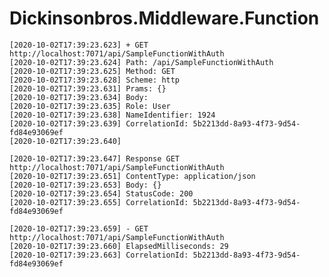 # Dickinsonbros.Middleware.Function



    [2020-10-02T17:39:23.623] + GET http://localhost:7071/api/SampleFunctionWithAuth
    [2020-10-02T17:39:23.624] Path: /api/SampleFunctionWithAuth
    [2020-10-02T17:39:23.625] Method: GET
    [2020-10-02T17:39:23.628] Scheme: http
    [2020-10-02T17:39:23.631] Prams: {}
    [2020-10-02T17:39:23.634] Body:
    [2020-10-02T17:39:23.635] Role: User
    [2020-10-02T17:39:23.638] NameIdentifier: 1924
    [2020-10-02T17:39:23.639] CorrelationId: 5b2213dd-8a93-4f73-9d54-fd84e93069ef
    [2020-10-02T17:39:23.640]

    [2020-10-02T17:39:23.647] Response GET http://localhost:7071/api/SampleFunctionWithAuth
    [2020-10-02T17:39:23.651] ContentType: application/json
    [2020-10-02T17:39:23.653] Body: {}
    [2020-10-02T17:39:23.654] StatusCode: 200
    [2020-10-02T17:39:23.655] CorrelationId: 5b2213dd-8a93-4f73-9d54-fd84e93069ef

    [2020-10-02T17:39:23.659] - GET http://localhost:7071/api/SampleFunctionWithAuth
    [2020-10-02T17:39:23.660] ElapsedMilliseconds: 29
    [2020-10-02T17:39:23.663] CorrelationId: 5b2213dd-8a93-4f73-9d54-fd84e93069ef
